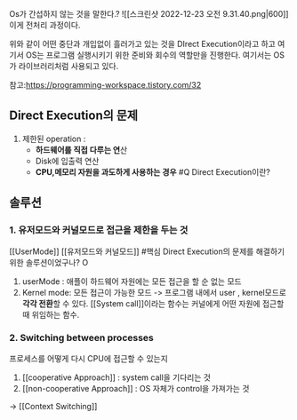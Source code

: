 
Os가 간섭하지 않는 것을 말한다.? 
![[스크린샷 2022-12-23 오전 9.31.40.png|600]]
이게 전처리 과정이다. 

위와 같이 어떤 중단과 개입없이 흘러가고 있는 것을 DIrect Execution이라고 하고 여기서 OS는 프로그램 실행시키기 위한 준비와 회수의 역할만을 진행한다. 여기서는 OS가 라이브러리처럼 사용되고 있다. 


참고:https://programming-workspace.tistory.com/32
## Direct Execution의 문제 
1. 제한된 operation :
	-  **하드웨어를 직접 다루는 연**산 
	-  Disk에 입출력 연산
	- **CPU,메모리 자원을 과도하게 사용하는 경우** 
#Q Direct Execution이란? 



## 솔루션
### 1. 유저모드와 커널모드로 접근을 제한을 두는 것 
[[UserMode]]
[[유저모드와 커널모드]]
#핵심 Direct Execution의 문제를 해결하기 위한 솔루션이었구나? O
1. userMode : 애플이 하드웨어 자원에는 모든 접근을 할 순 없는 모드
2. Kernel mode: 모든 접근이 가능한 모드
-> 프로그램 내에서 user , kernel모드로 **각각 전환**할 수 있다. 
[[System call]]이라는 함수는 커널에게 어떤 자원에 접근할 때 위임하는 함수. 

### 2.  Switching between processes
프로세스를 어떻게 다시 CPU에 접근할 수 있는지
1. [[cooperative Approach]] : system call을 기다리는 것
2. [[non-cooperative Approach]] : OS 자체가 control을 가져가는 것

-> [[Context Switching]]






